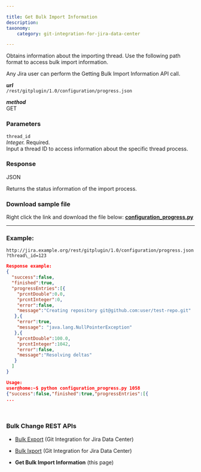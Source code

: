 ```yaml
---

title: Get Bulk Import Information
description:
taxonomy:
    category: git-integration-for-jira-data-center

---
```


Obtains information about the importing thread. Use the following path format to access bulk import information.

Any Jira user can perform the Getting Bulk Import Information API call.

_**url**_<br>
`/rest/gitplugin/1.0/configuration/progress.json`

_**method**_<br>
GET

### Parameters

`thread_id`<br>
_Integer._ Required.<br>
Input a thread ID to access information about the specific thread process.

### Response

JSON

Returns the status information of the import process.

### Download sample file

Right click the link and download the file below:
[**configuration\_progress.py**](/wp-content/uploads/configuration_progress.zip)

* * *

### Example:

`http://jira.example.org/rest/gitplugin/1.0/configuration/progress.json?thread\_id=123`

```json
Response example:
{
  "success":false,
  "finished":true,
  "progressEntries":[{
    "prcntDouble":0.0,
    "prcntInteger":0,
    "error":false,
    "message":"Creating repository git@github.com:user/test-repo.git"
   },{
    "error":true,
    "message": "java.lang.NullPointerException"
   },{
    "prcntDouble":100.0,
    "prcntInteger":1042,
    "error":false,
    "message":"Resolving deltas"
   }
  ]
} 

Usage:
user@home:~$ python configuration_progress.py 1058
{"success":false,"finished":true,"progressEntries":[{
...
```

<p>&nbsp;</p>


### Bulk Change REST APIs

*   [Bulk Export](/git-integration-for-jira-data-center/bulk-export-gij-self-managed) (Git Integration for Jira Data Center)

*   [Bulk Ixport](/git-integration-for-jira-data-center/bulk-import-gij-self-managed) (Git Integration for Jira Data Center)

*   **Get Bulk Import Information** (this page)

